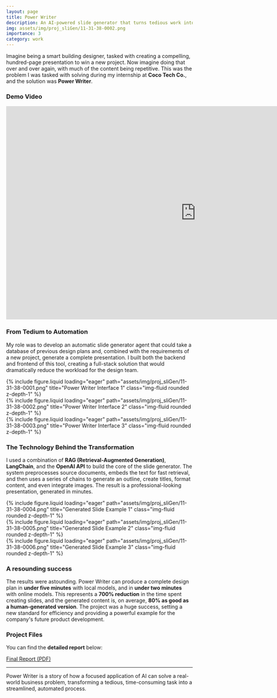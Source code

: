 ```yaml
---
layout: page
title: Power Writer
description: An AI-powered slide generator that turns tedious work into a five-minute task.
img: assets/img/proj_sliGen/11-31-38-0002.png
importance: 3
category: work
---
```


Imagine being a smart building designer, tasked with creating a compelling, hundred-page presentation to win a new project. Now imagine doing that over and over again, with much of the content being repetitive. This was the problem I was tasked with solving during my internship at **Coco Tech Co.**, and the solution was **Power Writer**.

### Demo Video

<iframe id="kaltura_player" src='https://cdnapisec.kaltura.com/p/1660902/embedPlaykitJs/uiconf_id/55063182?iframeembed=true&amp;entry_id=1_w4snuodx&amp;config%5Bprovider%5D=%7B%22widgetId%22%3A%221_p69nor2g%22%7D&amp;config%5Bplayback%5D=%7B%22startTime%22%3A0%7D'  style="width: 1024px;height: 576px;border: 0;" allowfullscreen webkitallowfullscreen mozAllowFullScreen allow="autoplay *; fullscreen *; encrypted-media *"  title="24Summer Interen Demo-Up to 4K"></iframe>

### From Tedium to Automation

My role was to develop an automatic slide generator agent that could take a database of previous design plans and, combined with the requirements of a new project, generate a complete presentation. I built both the backend and frontend of this tool, creating a full-stack solution that would dramatically reduce the workload for the design team.

<div class="row">
    <div class="col-sm mt-3 mt-md-0">
        {% include figure.liquid loading="eager" path="assets/img/proj_sliGen/11-31-38-0001.png" title="Power Writer Interface 1" class="img-fluid rounded z-depth-1" %}
    </div>
    <div class="col-sm mt-3 mt-md-0">
        {% include figure.liquid loading="eager" path="assets/img/proj_sliGen/11-31-38-0002.png" title="Power Writer Interface 2" class="img-fluid rounded z-depth-1" %}
    </div>
    <div class="col-sm mt-3 mt-md-0">
        {% include figure.liquid loading="eager" path="assets/img/proj_sliGen/11-31-38-0003.png" title="Power Writer Interface 3" class="img-fluid rounded z-depth-1" %}
    </div>
</div>

### The Technology Behind the Transformation

I used a combination of **RAG (Retrieval-Augmented Generation)**, **LangChain**, and the **OpenAI API** to build the core of the slide generator. The system preprocesses source documents, embeds the text for fast retrieval, and then uses a series of chains to generate an outline, create titles, format content, and even integrate images. The result is a professional-looking presentation, generated in minutes.

<div class="row">
    <div class="col-sm mt-3 mt-md-0">
        {% include figure.liquid loading="eager" path="assets/img/proj_sliGen/11-31-38-0004.png" title="Generated Slide Example 1" class="img-fluid rounded z-depth-1" %}
    </div>
    <div class="col-sm mt-3 mt-md-0">
        {% include figure.liquid loading="eager" path="assets/img/proj_sliGen/11-31-38-0005.png" title="Generated Slide Example 2" class="img-fluid rounded z-depth-1" %}
    </div>
    <div class="col-sm mt-3 mt-md-0">
        {% include figure.liquid loading="eager" path="assets/img/proj_sliGen/11-31-38-0006.png" title="Generated Slide Example 3" class="img-fluid rounded z-depth-1" %}
    </div>
</div>

### A resounding success

The results were astounding. Power Writer can produce a complete design plan in **under five minutes** with local models, and in **under two minutes** with online models. This represents a **700% reduction** in the time spent creating slides, and the generated content is, on average, **80% as good as a human-generated version**. The project was a huge success, setting a new standard for efficiency and providing a powerful example for the company's future product development.

### Project Files

You can find the **detailed report** below:

<a href="../../assets/pdf/proj_sliGen/PowerWriter_Final_Report.pdf">Final Report (PDF)</a>

---

Power Writer is a story of how a focused application of AI can solve a real-world business problem, transforming a tedious, time-consuming task into a streamlined, automated process.
